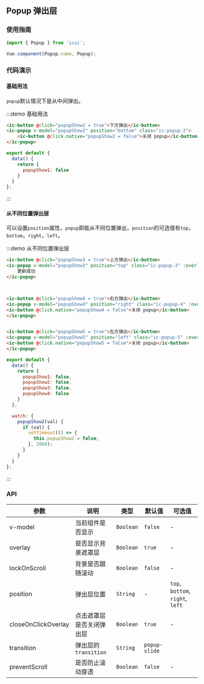 <script>
export default {
  data() {
    return {
      popupShow1: false,
      popupShow2: false,
      popupShow3: false,
      popupShow4: false,
      popupShow5: false
    }
  },

  watch: {
    popupShow3(val) {
      if (val) {
        setTimeout(() => {
          this.popupShow3 = false;
        }, 2000);
      }
    }
  },
};
</script>

## Popup 弹出层

### 使用指南
``` javascript
import { Popup } from 'icui';

Vue.component(Popup.name, Popup);
```

### 代码演示

#### 基础用法

`popup`默认情况下是从中间弹出。

:::demo 基础用法
```html
<ic-button @click="popupShow2 = true">下方弹出</ic-button>
<ic-popup v-model="popupShow2" position="bottom" class="ic-popup-2">
    <ic-button @click.native="popupShow2 = false">关闭 popup</ic-button>
</ic-popup>
```

```javascript
export default {
  data() {
    return {
      popupShow1: false
    }
  }
};
```
:::

#### 从不同位置弹出层

可以设置`position`属性，`popup`即能从不同位置弹出，`position`的可选值有`top`，`bottom`，`right`，`left`。

:::demo 从不同位置弹出层
```html
<ic-button @click="popupShow3 = true">上方弹出</ic-button>
<ic-popup v-model="popupShow3" position="top" class="ic-popup-3" :overlay="false">
    更新成功
</ic-popup>



<ic-button @click="popupShow4 = true">右方弹出</ic-button>
<ic-popup v-model="popupShow4" position="right" class="ic-popup-4" :overlay="false">
<ic-button @click.native="popupShow4 = false">关闭 popup</ic-button>
</ic-popup>


<ic-button @click="popupShow5 = true">左方弹出</ic-button>
<ic-popup v-model="popupShow5" position="left" class="ic-popup-5" :overlay="false">
<ic-button @click.native="popupShow5 = false">关闭 popup</ic-button>
</ic-popup>
```

```javascript
export default {
  data() {
    return {
      popupShow1: false,
      popupShow2: false,
      popupShow3: false,
      popupShow4: false
    }
  },

  watch: {
    popupShow2(val) {
      if (val) {
        setTimeout(() => {
          this.popupShow2 = false;
        }, 2000);
      }
    }
  }
};
```
:::

### API

| 参数       | 说明      | 类型       | 默认值       | 可选值       |
|-----------|-----------|-----------|-------------|-------------|
| v-model | 当前组件是否显示 | `Boolean`  | `false` | - |
| overlay | 是否显示背景遮罩层 | `Boolean`  | `true` | -  |
| lockOnScroll | 背景是否跟随滚动 | `Boolean`  | `false` | - |
| position | 弹出层位置 | `String`  | - | `top`, `bottom`, `right`, `left`  |
| closeOnClickOverlay | 点击遮罩层是否关闭弹出层 | `Boolean`  | `true` | - |
| transition | 弹出层的`transition` | `String`  | `popup-slide` |   |
| preventScroll | 是否防止滚动穿透 | `Boolean`  | `false` | -  |